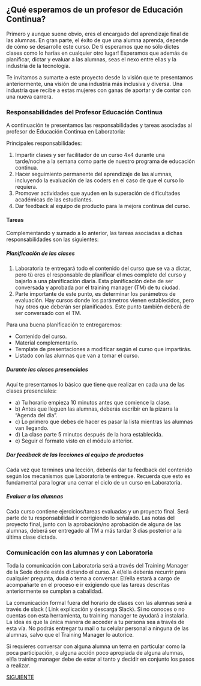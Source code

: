 
## ¿Qué esperamos de un profesor de Educación Continua?

Primero y aunque suene obvio, eres el encargado del aprendizaje final de las alumnas. En gran parte, el éxito de que una alumna aprenda, depende de cómo se desarrolle este curso.
De ti esperamos que no sólo dictes clases como lo harías en cualquier otro lugar! 
Esperamos que además de planificar, dictar y evaluar a las alumnas, seas el nexo entre ellas y la industria de la tecnología.

Te invitamos a sumarte a este proyecto desde la visión que te presentamos anteriormente, una visión de una industria más inclusiva y diversa. Una industria que recibe a estas mujeres con ganas de aportar y de contar con una nueva carrera.

### Responsabilidades del Profesor Educación Continua

A continuación te presentamos las responsabilidades y tareas asociadas al profesor de  Educación Continua en Laboratoria:

Principales responsabilidades:

1) Impartir clases y ser facilitador de un curso 4x4 durante una tarde/noche a la semana como parte de nuestro programa de educación continua.
2) Hacer seguimiento permanente del aprendizaje de las alumnas, incluyendo la evaluación de las coders en el caso de que el curso lo requiera.
3) Promover actividades que ayuden en la superación de dificultades académicas de las estudiantes.
4) Dar feedback al equipo de producto para la mejora continua del curso.

#### Tareas

Complementando y sumado a lo anterior, las tareas asociadas a dichas responsabilidades son las siguientes:

##### Planificación de las clases
1) Laboratoria te entregará todo el contenido del curso que se va a dictar, pero tù eres el responsable de planificar el mes completo del curso y bajarlo  a una planificación diaria. Esta planificación debe de ser conversada y aprobada por el training manager (TM) de tu ciudad.
2) Parte importante de este punto, es determinar los parámetros de evaluación. Hay cursos donde los parámetros vienen establecidos, pero hay otros que deberán ser planificados. Este punto también deberá de ser conversado con el TM.

Para una buena planificación te entregaremos: 
- Contenido del curso.
- Material complementario.
- Template de presentaciones a modificar según el curso que impartirás.
- Listado con las alumnas que van a tomar el curso.

##### Durante las clases presenciales
Aquí te presentamos lo básico que tiene que realizar en cada una de las clases presenciales:
- a) Tu horario empieza 10 minutos antes que comience la clase.
- b) Antes que lleguen las alumnas, deberás escribir en la pizarra la “Agenda del día”.
- c) Lo primero que debes de hacer es pasar la lista mientras las alumnas van llegando.
- d) La clase parte 5 minutos después de la hora establecida.
- e) Seguir el formato visto en el módulo anterior.

##### Dar feedback de las lecciones al equipo de productos
Cada vez que termines una lección, deberás dar tu feedback del contenido según los mecanismos que Laboratoria te entregue. Recuerda que esto es fundamental para lograr una cerrar el ciclo de un curso en Laboratoria.

##### Evaluar a las alumnas
Cada curso contiene ejercicios/tareas evaluadas y un proyecto final. Será parte de tu responsabilidad ir corrigiendo lo señalado. 
Las notas del proyecto final, junto con la aprobación/no aprobación de alguna de las alumnas, deberá ser entregado al TM a más tardar 3 dias posterior a la última clase dictada. 

### Comunicación con las alumnas y con Laboratoria

Toda la comunicación con Laboratoria será a través del Training Manager de la Sede donde estés dictando el curso. A el/ella deberás recurrir para cualquier pregunta, duda o tema a conversar. El/ella estará a cargo de acompañarte en el proceso e ir exigiendo que las tareas descritas anteriormente se cumplan a cabalidad.

La comunicación formal fuera del horario de clases con las alumnas será a través de slack ( Link explicación y descarga Slack). Si no conoces o no cuentas con esta herramienta,  tu training manager te ayudará a instalarla.  La idea es que la única manera de acceder a tu persona sea a través de esta vía. No podrás entregar tu mail o tu celular personal a ninguna de las alumnas, salvo que el Training Manager lo autorice. 

Si requieres conversar con alguna alumna un tema en particular como la poca participación, o alguna acción poco apropiada de alguna alumnas, el/la training manager debe de estar al tanto y decidir en conjunto los pasos a realizar.

[SIGUIENTE](comportamiento.md)

